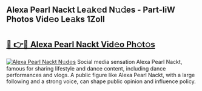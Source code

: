## Alexa Pearl Nackt Le𝚊k𝚎d N𝚞𝚍es - Part-IiW Photos Vid𝚎o Le𝚊ks 1ZoII

# <h2><a href="http://fb2lh8.evod.top/?m=Alexa+Pearl+Nackt">🔗 👉🔴 Alexa Pearl Nackt Vid𝚎o Ph𝚘t𝚘s</a></h2>

[![Alexa Pearl Nackt N𝚞d𝚎s](https://i.imgur.com/8V9OHl7.gif)](http://fb2lh8.evod.top/?m=Alexa+Pearl+Nackt)
Social media sensation Alexa Pearl Nackt, famous for sharing lifestyle and dance content, including dance performances and vlogs. A public figure like Alexa Pearl Nackt, with a large following and a strong voice, can shape public opinion and influence policy. 
